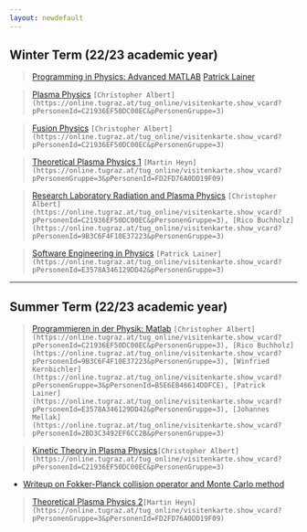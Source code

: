 ```yaml
---
layout: newdefault
---
```


## Winter Term (22/23 academic year)

> [Programming in Physics: Advanced MATLAB](https://online.tugraz.at/tug_online/wbLv.wbShowLVDetail?pStpSpNr=336263) [Patrick Lainer](https://online.tugraz.at/tug_online/visitenkarte.show_vcard?pPersonenId=E3578A346129DD42&pPersonenGruppe=3)

> [Plasma Physics](https://online.tugraz.at/tug_online/wbLv.wbShowLVDetail?pStpSpNr=338120) `[Christopher Albert](https://online.tugraz.at/tug_online/visitenkarte.show_vcard?pPersonenId=C21936EF50DC00EC&pPersonenGruppe=3)`

> [Fusion Physics](https://online.tugraz.at/tug_online/wbLv.wbShowLVDetail?pStpSpNr=337418) `[Christopher Albert](https://online.tugraz.at/tug_online/visitenkarte.show_vcard?pPersonenId=C21936EF50DC00EC&pPersonenGruppe=3)`

> [Theoretical Plasma Physics 1](https://online.tugraz.at/tug_online/wbLv.wbShowLVDetail?pStpSpNr=336409) `[Martin Heyn](https://online.tugraz.at/tug_online/visitenkarte.show_vcard?pPersonenGruppe=3&pPersonenId=FD2FD76A0DD19F09)`	

> [Research Laboratory Radiation and Plasma Physics](https://online.tugraz.at/tug_online/wbLv.wbShowLVDetail?pStpSpNr=338069) `[Christopher Albert](https://online.tugraz.at/tug_online/visitenkarte.show_vcard?pPersonenId=C21936EF50DC00EC&pPersonenGruppe=3), [Rico Buchholz](https://online.tugraz.at/tug_online/visitenkarte.show_vcard?pPersonenId=9B3C6F4F10E37223&pPersonenGruppe=3)`

> [Software Engineering in Physics](https://online.tugraz.at/tug_online/ee/ui/ca2/app/desktop/#/slc.tm.cp/student/courses/410565?$ctx=design=ca;lang=de&$scrollTo=toc_overview) `[Patrick Lainer](https://online.tugraz.at/tug_online/visitenkarte.show_vcard?pPersonenId=E3578A346129DD42&pPersonenGruppe=3)`


----

## Summer Term (22/23 academic year)

> [Programmieren in der Physik: Matlab](https://online.tugraz.at/tug_online/wbLv.wbShowLVDetail?pStpSpNr=335823) `[Christopher Albert](https://online.tugraz.at/tug_online/visitenkarte.show_vcard?pPersonenId=C21936EF50DC00EC&pPersonenGruppe=3), [Rico Buchholz](https://online.tugraz.at/tug_online/visitenkarte.show_vcard?pPersonenId=9B3C6F4F10E37223&pPersonenGruppe=3), [Winfried Kernbichler](https://online.tugraz.at/tug_online/visitenkarte.show_vcard?pPersonenGruppe=3&pPersonenId=B5E6EB46614DDFCE), [Patrick Lainer](https://online.tugraz.at/tug_online/visitenkarte.show_vcard?pPersonenId=E3578A346129DD42&pPersonenGruppe=3), [Johannes Mellak](https://online.tugraz.at/tug_online/visitenkarte.show_vcard?pPersonenId=2BD3C3492EF6CC2B&pPersonenGruppe=3)`

> [Kinetic Theory in Plasma Physics](https://online.tugraz.at/tug_online/wbLv.wbShowLVDetail?pStpSpNr=334655)`[Christopher Albert](https://online.tugraz.at/tug_online/visitenkarte.show_vcard?pPersonenId=C21936EF50DC00EC&pPersonenGruppe=3)`
- [Writeup on Fokker-Planck collision operator and Monte Carlo method](/assets/teaching/fokker_planck.pdf)

> [Theoretical Plasma Physics 2](https://online.tugraz.at/tug_online/wbLv.wbShowLVDetail?pStpSpNr=333021&pSpracheNr=)`[Martin Heyn](https://online.tugraz.at/tug_online/visitenkarte.show_vcard?pPersonenGruppe=3&pPersonenId=FD2FD76A0DD19F09)`	



<!---Test <a href="https://online.tugraz.at/tug_online/visitenkarte.show_vcard?pPersonenGruppe=3&pPersonenId=5EA12B560A4DB1D7" style="text-decoration:none;color:black">Link Test</a>--->
